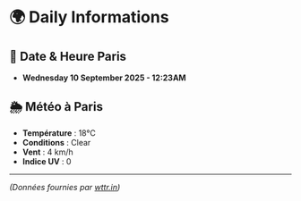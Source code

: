 # 🌍 Daily Informations

## 📅 Date & Heure Paris
- **Wednesday 10 September 2025 - 12:23AM**



## 🌦️ Météo à Paris
- **Température** : 18°C  
- **Conditions** : Clear  
- **Vent** : 4 km/h  
- **Indice UV** : 0  

---
*(Données fournies par [wttr.in](https://wttr.in/Paris))*  
